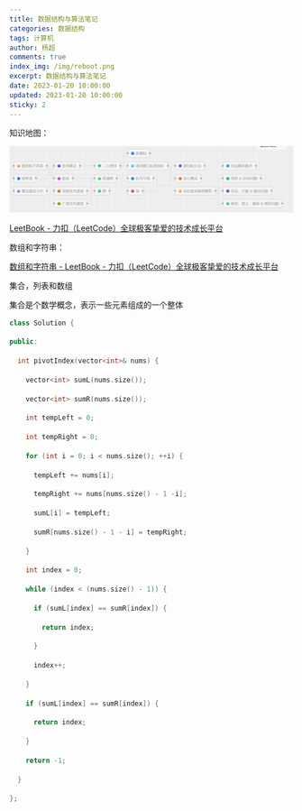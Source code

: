 ```yaml
---
title: 数据结构与算法笔记
categories: 数据结构
tags: 计算机
author: 杨超
comments: true
index_img: /img/reboot.png
excerpt: 数据结构与算法笔记
date: 2023-01-20 10:00:00
updated: 2023-01-20 10:00:00
sticky: 2
---
```


知识地图：

![image-20230708233839313](数据结构与算法.assets/image-20230708233839313-16888307278241.png)

[LeetBook - 力扣（LeetCode）全球极客挚爱的技术成长平台](https://leetcode.cn/leetbook/)



数组和字符串：

[数组和字符串 - LeetBook - 力扣（LeetCode）全球极客挚爱的技术成长平台](https://leetcode.cn/leetbook/read/array-and-string/chg0d/)



集合，列表和数组

集合是个数学概念，表示一些元素组成的一个整体

```c++
class Solution {

public:

  int pivotIndex(vector<int>& nums) {

​    vector<int> sumL(nums.size());

​    vector<int> sumR(nums.size());

​    int tempLeft = 0;

​    int tempRight = 0;

​    for (int i = 0; i < nums.size(); ++i) {

​      tempLeft += nums[i];

​      tempRight += nums[nums.size() - 1 -i];

​      sumL[i] = tempLeft;

​      sumR[nums.size() - 1 - i] = tempRight;

​    }

​    int index = 0;

​    while (index < (nums.size() - 1)) {

​      if (sumL[index] == sumR[index]) {

​        return index;

​      }

​      index++; 

​    }

​    if (sumL[index] == sumR[index]) {

​      return index;

​    }

​    return -1;

  }

};
```

